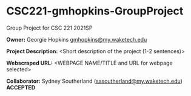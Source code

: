 # CSC221-gmhopkins-GroupProject

Group Project for CSC 221 2021SP

__Owner:__ Georgie Hopkins gmhopkins@my.waketech.edu

__Project Description:__ <Short description of the project (1-2 sentences)>

__Webscraped URL:__ <WEBPAGE NAME/TITLE and URL for webpage selected>

__Collaborator:__ Sydney Southerland (sasoutherland@my.waketech.edu) __ACCEPTED__

